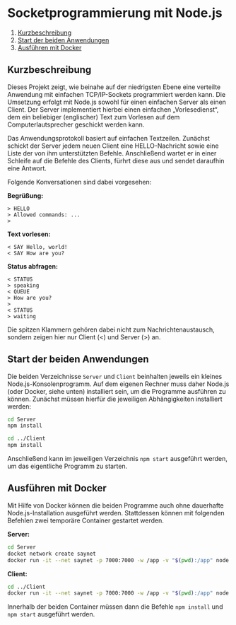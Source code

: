 Socketprogrammierung mit Node.js
================================

 1. [Kurzbeschreibung](#kurzbeschreibung)
 1. [Start der beiden Anwendungen](#start-der-beiden-anwendungen)
 1. [Ausführen mit Docker](#ausführen-mit-docker)

Kurzbeschreibung
----------------

Dieses Projekt zeigt, wie beinahe auf der niedrigsten Ebene eine verteilte Anwendung
mit einfachen TCP/IP-Sockets programmiert werden kann. Die Umsetzung erfolgt mit Node.js
sowohl für einen einfachen Server als einen Client. Der Server implementiert hierbei
einen einfachen „Vorlesedienst“, dem ein beliebiger (englischer) Text zum Vorlesen
auf dem Computerlautsprecher geschickt werden kann.

Das Anwendungsprotokoll basiert auf einfachen Textzeilen. Zunächst schickt der Server
jedem neuen Client eine HELLO-Nachricht sowie eine Liste der von ihm unterstützten
Befehle. Anschließend wartet er in einer Schleife auf die Befehle des Clients, fürhrt
diese aus und sendet daraufhin eine Antwort.

Folgende Konversationen sind dabei vorgesehen:

__Begrüßung:__

  ```
  > HELLO
  > Allowed commands: ...
  >
  ```

__Text vorlesen:__

  ```
  < SAY Hello, world!
  < SAY How are you?
  ```

__Status abfragen:__

  ```
  < STATUS
  > speaking
  < QUEUE
  > How are you?
  >
  < STATUS
  > waiting
  ```

Die spitzen Klammern gehören dabei nicht zum Nachrichtenaustausch, sondern zeigen
hier nur Client (<) und Server (>) an.

Start der beiden Anwendungen
----------------------------

Die beiden Verzeichnisse `Server` und `Client` beinhalten jeweils ein kleines
Node.js-Konsolenprogramm. Auf dem eigenen Rechner muss daher Node.js (oder Docker,
siehe unten) installiert sein, um die Programme ausführen zu können. Zunächst
müssen hierfür die jeweiligen Abhängigkeiten installiert werden:

  ```sh
  cd Server
  npm install

  cd ../Client
  npm install
  ```

Anschließend kann im jeweiligen Verzeichnis `npm start` ausgeführt werden, um
das eigentliche Programm zu starten.

Ausführen mit Docker
--------------------

Mit Hilfe von Docker können die beiden Programme auch ohne dauerhafte Node.js-Installation
ausgeführt werden. Stattdessen können mit folgenden Befehlen zwei temporäre Container 
gestartet werden.

__Server:__

  ```sh
  cd Server
  docket network create saynet
  docker run -it --net saynet -p 7000:7000 -w /app -v "$(pwd):/app" node:17-alpine sh
  ```

__Client:__

  ```sh
  cd ../Client
  docker run -it --net saynet -p 7000:7000 -w /app -v "$(pwd):/app" node:17-alpine bash
  ```

Innerhalb der beiden Container müssen dann die Befehle `npm install` und `npm start`
ausgeführt werden.
